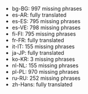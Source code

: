 - bg-BG: 997 missing phrases
- es-AR: fully translated
- es-ES: 795 missing phrases
- es-VE: 798 missing phrases
- fi-FI: 795 missing phrases
- fr-FR: fully translated
- it-IT: 155 missing phrases
- ja-JP: fully translated
- ko-KR: 3 missing phrases
- nl-NL: 155 missing phrases
- pl-PL: 970 missing phrases
- ru-RU: 252 missing phrases
- zh-Hans: fully translated
